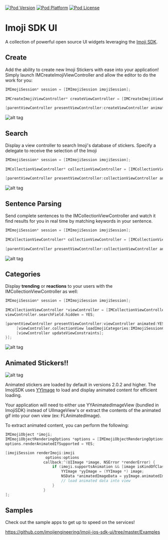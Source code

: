[![Pod Version](http://img.shields.io/cocoapods/v/ImojiSDKUI.svg?style=flat)](http://cocoadocs.org/docsets/Bolts/)
[![Pod Platform](http://img.shields.io/cocoapods/p/ImojiSDKUI.svg?style=flat)](http://cocoadocs.org/docsets/Bolts/)
[![Pod License](http://img.shields.io/cocoapods/l/ImojiSDKUI.svg?style=flat)](https://github.com/imojiengineering/imoji-ios-sdk-ui/blob/master/LICENSE.md)

# Imoji SDK UI

A collection of powerful open source UI widgets leveraging the [Imoji SDK](https://github.com/imojiengineering/imoji-ios-sdk). 

## Create

Add the ability to create new Imoji Stickers with ease into your application! Simply launch IMCreateImojiViewController and allow the editor to do the work for you: 

```objective-c
IMImojiSession* session = [IMImojiSession imojiSession];
 
IMCreateImojiViewController* createViewController = [IMCreateImojiViewController controllerWithSourceImage:image session:session];
 
[parentViewController presentViewController:createViewController animated:YES completion:nil];
```

![alt tag](https://s3.amazonaws.com/imoji-external/imoji-create-ios.gif)

## Search

Display a view controller to search Imoji's database of stickers. Specify a delegate to receive the selection of the Imoji

```objective-c
IMImojiSession* session = [IMImojiSession imojiSession];
 
IMCollectionViewController* collectionViewController = [IMCollectionViewController collectionViewControllerWithSession:session];
 
[parentViewController presentViewController:collectionViewController animated:YES completion:nil];
```

![alt tag](https://s3.amazonaws.com/imoji-external/imoji-search.gif)

## Sentence Parsing

Send complete sentences to the IMCollectionViewController and watch it find results for you in real time by matching keywords in your sentence. 

```objective-c
IMImojiSession* session = [IMImojiSession imojiSession];
 
IMCollectionViewController* collectionViewController = [IMCollectionViewController collectionViewControllerWithSession:session];
 
[parentViewController presentViewController:collectionViewController animated:YES completion:nil];
```

![alt tag](https://s3.amazonaws.com/imoji-external/imoji-sentence-parser.gif)


## Categories

Display **trending** or **reactions** to your users with the IMCollectionViewController as well:


```objective-c
IMImojiSession* session = [IMImojiSession imojiSession];
 
IMCollectionViewController *viewController = [IMCollectionViewController collectionViewControllerWithSession:session];
viewController.searchField.hidden = YES;

[parentViewController presentViewController:viewController animated:YES completion:^{
     [viewController.collectionView loadImojiCategories:IMImojiSessionCategoryClassificationTrending];
     [viewController updateViewConstraints];
}];
```

![alt tag](https://s3.amazonaws.com/imoji-external/imoji-trending-ios.gif)


## Animated Stickers!!
![alt tag](https://compass.imoji.io/10e/10ee60f8-6c68-43f8-9e2c-fca6e2b285ed-thumb.gif)

Animated stickers are loaded by default in versions 2.0.2 and higher. The ImojiSDK uses [YYImage](https://github.com/ibireme/YYImage) to load and display animated content for efficient loading.

Your application will need to either use YYAnimatedImageView (bundled in ImojiSDK) instead of UIImageView's or extract the contents of the animated gif into your own view (ex: FLAnimatedImage). 

To extract animated content, you can perform the following:

```objective-c
IMImojiObject *imoji;
IMImojiObjectRenderingOptions *options = [IMImojiObjectRenderingOptions optionsWithRenderSize:IMImojiObjectRenderSizeThumbnail];
options.renderAnimatedIfSupported = YES;

[imojiSession renderImoji:imoji
                  options:options
                 callback:^(UIImage *image, NSError *renderError) {
                     if (imoji.supportsAnimation && [image isKindOfClass:[YYImage class]]) {
                         YYImage *yyImage = (YYImage *) image;
                         NSData *animatedImageData = yyImage.animatedImageData;
                         // load animated data into view
                     }
                 }
];

```

## Samples 

Check out the sample apps to get up to speed on the services!

https://github.com/imojiengineering/imoji-ios-sdk-ui/tree/master/Examples
